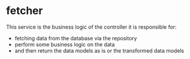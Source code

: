 # fetcher

This service is the business logic of the controller it is responsible for:
- fetching data from the database via the repository
- perform some business logic on the data
- and then return the data models as is or the transformed data models